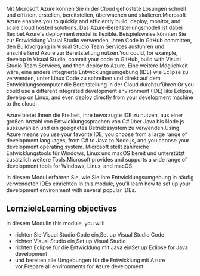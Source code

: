 <span data-ttu-id="358c3-101">Mit Microsoft Azure können Sie in der Cloud gehostete Lösungen schnell und effizient erstellen, bereitstellen, überwachen und skalieren.</span><span class="sxs-lookup"><span data-stu-id="358c3-101">Microsoft Azure enables you to quickly and efficiently build, deploy, monitor, and scale cloud hosted solutions.</span></span> <span data-ttu-id="358c3-102">Das Azure-Bereitstellungsmodell ist dabei flexibel.</span><span class="sxs-lookup"><span data-stu-id="358c3-102">Azure's deployment model is flexible.</span></span> <span data-ttu-id="358c3-103">Beispielsweise könnten Sie zur Entwicklung Visual Studio verwenden, Ihren Code in GitHub committen, den Buildvorgang in Visual Studio Team Services ausführen und anschließend Azure zur Bereitstellung nutzen.</span><span class="sxs-lookup"><span data-stu-id="358c3-103">You could, for example, develop in Visual Studio, commit your code to GitHub, build with Visual Studio Team Services, and then deploy to Azure.</span></span> <span data-ttu-id="358c3-104">Eine weitere Möglichkeit wäre, eine andere integrierte Entwicklungsumgebung (IDE) wie Eclipse zu verwenden, unter Linux Code zu schreiben und direkt auf dem Entwicklungscomputer die Bereitstellung in der Cloud durchzuführen.</span><span class="sxs-lookup"><span data-stu-id="358c3-104">Or you could use a different integrated development environment (IDE) like Eclipse, develop on Linux, and even deploy directly from your development machine to the cloud.</span></span>

<span data-ttu-id="358c3-105">Azure bietet Ihnen die Freiheit, Ihre bevorzugte IDE zu nutzen, aus einer großen Anzahl von Entwicklungssprachen von C# über Java bis Node.js auszuwählen und ein geeignetes Betriebssystem zu verwenden.</span><span class="sxs-lookup"><span data-stu-id="358c3-105">Using Azure means you use your favorite IDE, you choose from a large range of development languages, from C# to Java to Node.js, and you choose your development operating system.</span></span> <span data-ttu-id="358c3-106">Microsoft stellt zahlreiche Entwicklungstools für Windows, Linux und macOS bereit und unterstützt zusätzlich weitere Tools.</span><span class="sxs-lookup"><span data-stu-id="358c3-106">Microsoft provides and supports a wide range of development tools for Windows, Linux, and macOS.</span></span> 

<span data-ttu-id="358c3-107">In diesem Modul erfahren Sie, wie Sie Ihre Entwicklungsumgebung in häufig verwendeten IDEs einrichten.</span><span class="sxs-lookup"><span data-stu-id="358c3-107">In this module, you'll learn how to set up your development environment with several popular IDEs.</span></span>

## <a name="learning-objectives"></a><span data-ttu-id="358c3-108">Lernziele</span><span class="sxs-lookup"><span data-stu-id="358c3-108">Learning objectives</span></span>
<span data-ttu-id="358c3-109">In diesem Modul</span><span class="sxs-lookup"><span data-stu-id="358c3-109">In this module, you will:</span></span>

- <span data-ttu-id="358c3-110">richten Sie Visual Studio Code ein,</span><span class="sxs-lookup"><span data-stu-id="358c3-110">Set up Visual Studio Code</span></span>
- <span data-ttu-id="358c3-111">richten Visual Studio ein,</span><span class="sxs-lookup"><span data-stu-id="358c3-111">Set up Visual Studio</span></span>
- <span data-ttu-id="358c3-112">richten Eclipse für die Entwicklung mit Java ein</span><span class="sxs-lookup"><span data-stu-id="358c3-112">Set up Eclipse for Java development</span></span>
- <span data-ttu-id="358c3-113">und bereiten alle Umgebungen für die Entwicklung mit Azure vor.</span><span class="sxs-lookup"><span data-stu-id="358c3-113">Prepare all environments for Azure development</span></span>
